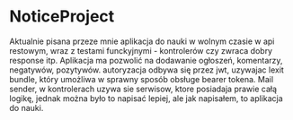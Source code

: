 # NoticeProject

Aktualnie pisana przeze mnie aplikacja do nauki w wolnym czasie w api restowym, wraz z testami funckyjnymi - kontrolerów czy zwraca dobry response itp.
Aplikacja ma pozwolić na dodawanie ogłoszeń, komentarzy, negatywów, pozytywów. autoryzacja odbywa się przez jwt, uzywajac lexit bundle,
który umożliwa w sprawny sposób obsługe bearer tokena. Mail sender, w kontrolerach uzywa sie serwisow, ktore posiadaja prawie całą logikę,
jednak można było to napisać lepiej, ale jak napisałem, to aplikacja do nauki.

